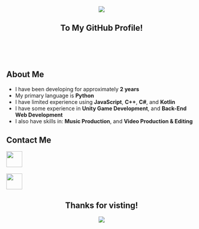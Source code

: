 <div align="center">
  <img src="https://github.com/OneBigUnit/OneBigUnit/blob/main/Welcome Gif.gif">
  <br>
  <h2> <b> To My GitHub Profile! </b> </h2>
</div>
<br>
<br>
<br>

## About Me

* I have been developing for approximately **2 years**
* My primary language is **Python**
* I have limited experience using **JavaScript**, **C++**, **C#**, and **Kotlin**
* I have some experience in **Unity Game Development**, and **Back-End Web Development**
* I also have skills in: **Music Production**, and **Video Production & Editing**


## Contact Me

<code><a href="https://discordapp.com/users/380798738295422978"><img src="https://img.icons8.com/color/48/000000/discord-logo.png" height="42"></a></code>
<br>
<br>
<code><a href="mailto:kieran.lock@ymail.com"><img src="https://img.icons8.com/color/48/000000/yahoo-mail-app.png" height="42"></a></code>


##

<div align="center">
  <h2> <b> Thanks for visting! </b> </h2>
  <img src="https://media0.giphy.com/media/9eM1SWnqjrc40/200.gif" align="center">
</div>
